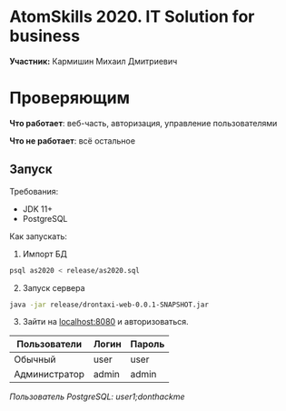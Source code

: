 # AtomSkills 2020. IT Solution for business

**Участник:** Кармишин Михаил Дмитриевич

# Проверяющим

**Что работает**: веб-часть, авторизация, управление пользователями

**Что не работает**: всё остальное

## Запуск

Требования:

* JDK 11+
* PostgreSQL

Как запускать:

1. Импорт БД

```bash
psql as2020 < release/as2020.sql
```

2. Запуск сервера

```bash
java -jar release/drontaxi-web-0.0.1-SNAPSHOT.jar
```

3. Зайти на [localhost:8080](http://localhost:8080) и авторизоваться. 

Пользователи | Логин | Пароль 
-------------| ----- | ------
Обычный | user | user 
Администратор | admin | admin

*Пользователь PostgreSQL: user1;donthackme*
